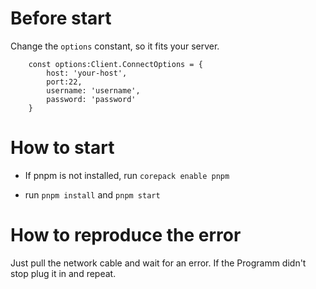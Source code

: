 # Before start

Change the `options` constant, so it fits your server. 

        const options:Client.ConnectOptions = {
            host: 'your-host',
            port:22,
            username: 'username',
            password: 'password'
        }

# How to start

- If pnpm is not installed, run `corepack enable pnpm`

- run `pnpm install` and `pnpm start`

# How to reproduce the error

Just pull the network cable and wait for an error. If the Programm didn't stop plug it in and repeat.
